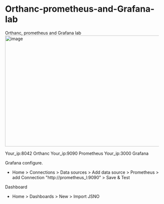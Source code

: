 # Orthanc-prometheus-and-Grafana-lab
Orthanc, prometheus and Grafana lab
<img width="953" height="364" alt="image" src="https://github.com/user-attachments/assets/57dc3bb7-3fd2-4734-9f1e-50f403221a09" />



Your_ip:8042 Orthanc
Your_ip:9090 Prometheus
Your_ip:3000 Grafana

Grafana configure.
  - Home > Connections > Data sources > Add data source > Prometheus > add Connection "http://prometheus_l:9090" > Save & Test

Dashboard 
  - Home > Dashboards > New > Import JSNO
